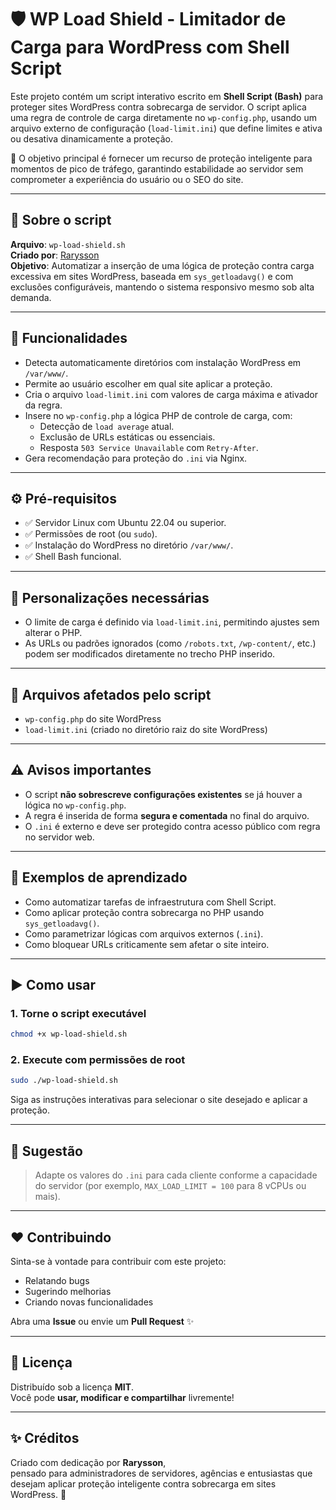 # 🛡️ WP Load Shield - Limitador de Carga para WordPress com Shell Script

Este projeto contém um script interativo escrito em **Shell Script (Bash)** para proteger sites WordPress contra sobrecarga de servidor. O script aplica uma regra de controle de carga diretamente no `wp-config.php`, usando um arquivo externo de configuração (`load-limit.ini`) que define limites e ativa ou desativa dinamicamente a proteção.

🎯 O objetivo principal é fornecer um recurso de proteção inteligente para momentos de pico de tráfego, garantindo estabilidade ao servidor sem comprometer a experiência do usuário ou o SEO do site.

---

## 📜 Sobre o script

**Arquivo**: `wp-load-shield.sh`  
**Criado por**: [Rarysson](https://github.com/RaryssonPereira)  
**Objetivo**: Automatizar a inserção de uma lógica de proteção contra carga excessiva em sites WordPress, baseada em `sys_getloadavg()` e com exclusões configuráveis, mantendo o sistema responsivo mesmo sob alta demanda.

---

## 📌 Funcionalidades

- Detecta automaticamente diretórios com instalação WordPress em `/var/www/`.
- Permite ao usuário escolher em qual site aplicar a proteção.
- Cria o arquivo `load-limit.ini` com valores de carga máxima e ativador da regra.
- Insere no `wp-config.php` a lógica PHP de controle de carga, com:
  - Detecção de `load average` atual.
  - Exclusão de URLs estáticas ou essenciais.
  - Resposta `503 Service Unavailable` com `Retry-After`.
- Gera recomendação para proteção do `.ini` via Nginx.

---

## ⚙️ Pré-requisitos

- ✅ Servidor Linux com Ubuntu 22.04 ou superior.
- ✅ Permissões de root (ou `sudo`).
- ✅ Instalação do WordPress no diretório `/var/www/`.
- ✅ Shell Bash funcional.

---

## 📝 Personalizações necessárias

- O limite de carga é definido via `load-limit.ini`, permitindo ajustes sem alterar o PHP.
- As URLs ou padrões ignorados (como `/robots.txt`, `/wp-content/`, etc.) podem ser modificados diretamente no trecho PHP inserido.

---

## 📂 Arquivos afetados pelo script

- `wp-config.php` do site WordPress
- `load-limit.ini` (criado no diretório raiz do site WordPress)

---

## ⚠️ Avisos importantes

- O script **não sobrescreve configurações existentes** se já houver a lógica no `wp-config.php`.
- A regra é inserida de forma **segura e comentada** no final do arquivo.
- O `.ini` é externo e deve ser protegido contra acesso público com regra no servidor web.

---

## 🧐 Exemplos de aprendizado

- Como automatizar tarefas de infraestrutura com Shell Script.
- Como aplicar proteção contra sobrecarga no PHP usando `sys_getloadavg()`.
- Como parametrizar lógicas com arquivos externos (`.ini`).
- Como bloquear URLs criticamente sem afetar o site inteiro.

---

## ▶️ Como usar

### 1. Torne o script executável

```bash
chmod +x wp-load-shield.sh
```

### 2. Execute com permissões de root

```bash
sudo ./wp-load-shield.sh
```

Siga as instruções interativas para selecionar o site desejado e aplicar a proteção.

---

## 🧪 Sugestão

> Adapte os valores do `.ini` para cada cliente conforme a capacidade do servidor (por exemplo, `MAX_LOAD_LIMIT = 100` para 8 vCPUs ou mais).

---

## ❤️ Contribuindo

Sinta-se à vontade para contribuir com este projeto:
- Relatando bugs
- Sugerindo melhorias
- Criando novas funcionalidades

Abra uma **Issue** ou envie um **Pull Request** ✨

---

## 📜 Licença

Distribuído sob a licença **MIT**.  
Você pode **usar, modificar e compartilhar** livremente!

---

## ✨ Créditos

Criado com dedicação por **Rarysson**,  
pensado para administradores de servidores, agências e entusiastas que desejam aplicar proteção inteligente contra sobrecarga em sites WordPress. 🚀
